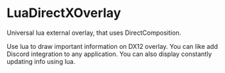 # LuaDirectXOverlay
Universal lua external overlay, that uses DirectComposition.  

Use lua to draw important information on DX12 overlay. You can like add Discord integration to any application. You can also display constantly updating info using lua.
